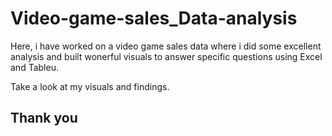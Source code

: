 # Video-game-sales_Data-analysis

<p> Here, i have worked on a video game sales data where i did some excellent analysis and built wonerful visuals to answer specific questions using Excel and Tableu.</p> 
<p> Take a look at my visuals and findings. </p>
<h2> Thank you </h2>
